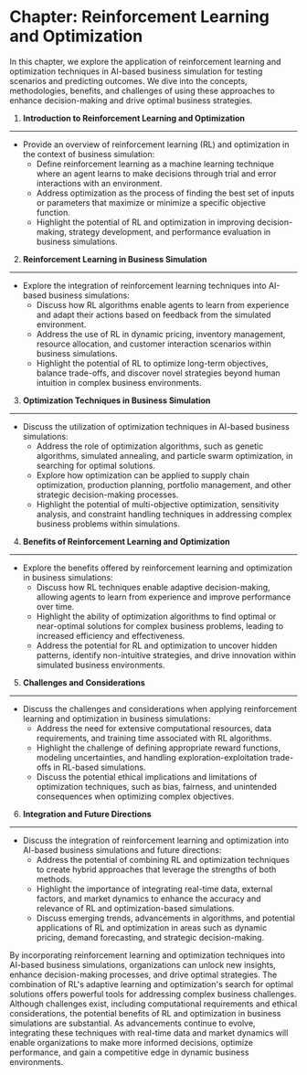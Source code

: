 Chapter: Reinforcement Learning and Optimization
================================================

In this chapter, we explore the application of reinforcement learning and optimization techniques in AI-based business simulation for testing scenarios and predicting outcomes. We dive into the concepts, methodologies, benefits, and challenges of using these approaches to enhance decision-making and drive optimal business strategies.

1. **Introduction to Reinforcement Learning and Optimization**
--------------------------------------------------------------

* Provide an overview of reinforcement learning (RL) and optimization in the context of business simulation:
  * Define reinforcement learning as a machine learning technique where an agent learns to make decisions through trial and error interactions with an environment.
  * Address optimization as the process of finding the best set of inputs or parameters that maximize or minimize a specific objective function.
  * Highlight the potential of RL and optimization in improving decision-making, strategy development, and performance evaluation in business simulations.

2. **Reinforcement Learning in Business Simulation**
----------------------------------------------------

* Explore the integration of reinforcement learning techniques into AI-based business simulations:
  * Discuss how RL algorithms enable agents to learn from experience and adapt their actions based on feedback from the simulated environment.
  * Address the use of RL in dynamic pricing, inventory management, resource allocation, and customer interaction scenarios within business simulations.
  * Highlight the potential of RL to optimize long-term objectives, balance trade-offs, and discover novel strategies beyond human intuition in complex business environments.

3. **Optimization Techniques in Business Simulation**
-----------------------------------------------------

* Discuss the utilization of optimization techniques in AI-based business simulations:
  * Address the role of optimization algorithms, such as genetic algorithms, simulated annealing, and particle swarm optimization, in searching for optimal solutions.
  * Explore how optimization can be applied to supply chain optimization, production planning, portfolio management, and other strategic decision-making processes.
  * Highlight the potential of multi-objective optimization, sensitivity analysis, and constraint handling techniques in addressing complex business problems within simulations.

4. **Benefits of Reinforcement Learning and Optimization**
----------------------------------------------------------

* Explore the benefits offered by reinforcement learning and optimization in business simulations:
  * Discuss how RL techniques enable adaptive decision-making, allowing agents to learn from experience and improve performance over time.
  * Highlight the ability of optimization algorithms to find optimal or near-optimal solutions for complex business problems, leading to increased efficiency and effectiveness.
  * Address the potential for RL and optimization to uncover hidden patterns, identify non-intuitive strategies, and drive innovation within simulated business environments.

5. **Challenges and Considerations**
------------------------------------

* Discuss the challenges and considerations when applying reinforcement learning and optimization in business simulations:
  * Address the need for extensive computational resources, data requirements, and training time associated with RL algorithms.
  * Highlight the challenge of defining appropriate reward functions, modeling uncertainties, and handling exploration-exploitation trade-offs in RL-based simulations.
  * Discuss the potential ethical implications and limitations of optimization techniques, such as bias, fairness, and unintended consequences when optimizing complex objectives.

6. **Integration and Future Directions**
----------------------------------------

* Discuss the integration of reinforcement learning and optimization into AI-based business simulations and future directions:
  * Address the potential of combining RL and optimization techniques to create hybrid approaches that leverage the strengths of both methods.
  * Highlight the importance of integrating real-time data, external factors, and market dynamics to enhance the accuracy and relevance of RL and optimization-based simulations.
  * Discuss emerging trends, advancements in algorithms, and potential applications of RL and optimization in areas such as dynamic pricing, demand forecasting, and strategic decision-making.

By incorporating reinforcement learning and optimization techniques into AI-based business simulations, organizations can unlock new insights, enhance decision-making processes, and drive optimal strategies. The combination of RL's adaptive learning and optimization's search for optimal solutions offers powerful tools for addressing complex business challenges. Although challenges exist, including computational requirements and ethical considerations, the potential benefits of RL and optimization in business simulations are substantial. As advancements continue to evolve, integrating these techniques with real-time data and market dynamics will enable organizations to make more informed decisions, optimize performance, and gain a competitive edge in dynamic business environments.
